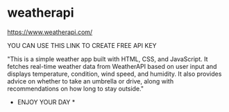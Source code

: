 # weatherapi
https://www.weatherapi.com/

YOU CAN USE THIS LINK TO CREATE FREE API KEY



"This is a simple weather app built with HTML, CSS, and JavaScript. It fetches real-time weather data from WeatherAPI based on user input and displays temperature, condition, wind speed, and humidity. It also provides advice on whether to take an umbrella or drive, along with recommendations on how long to stay outside."

* ENJOY YOUR DAY *
